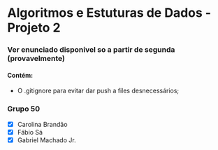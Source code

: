 # Algoritmos e Estuturas de Dados - Projeto 2


### Ver enunciado disponivel so a partir de segunda (provavelmente)

#### Contém:

- O .gitignore para evitar dar push a files desnecessários;


### Grupo 50

 - [x] Carolina Brandão
 - [x] Fábio Sá         
 - [x] Gabriel Machado Jr.
